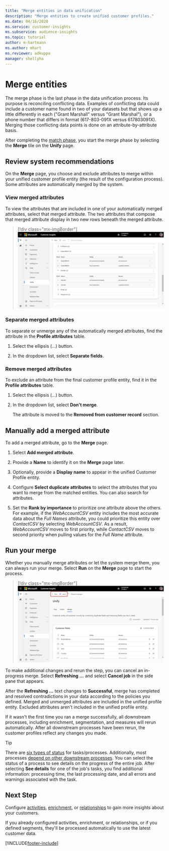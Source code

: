 ```yaml
---
title: "Merge entities in data unification"
description: "Merge entities to create unified customer profiles."
ms.date: 04/16/2020
ms.service: customer-insights
ms.subservice: audience-insights
ms.topic: tutorial
author: m-hartmann
ms.author: mhart
ms.reviewer: adkuppa
manager: shellyha
---
```


# Merge entities

The merge phase is the last phase in the data unification process. Its purpose is reconciling conflicting data. Examples of conflicting data could include a customer name found in two of your datasets but that shows up a little differently in each ("Grant Marshall" versus "Grant Marshal"), or a phone number that differs in format (617-803-091X versus 617803091X). Merging those conflicting data points is done on an attribute-by-attribute basis.

After completing the [match phase](match-entities.md), you start the merge phase by selecting the **Merge** tile on the **Unify** page.

## Review system recommendations

On the **Merge** page, you choose and exclude attributes to merge within your unified customer profile entity (the result of the configuration process). Some attributes are automatically merged by the system.

### View merged attributes

To view the attributes that are included in one of your automatically merged attributes, select that merged attribute. The two attributes that compose that merged attribute display in two new rows beneath the merged attribute.

> [!div class="mx-imgBorder"]
> ![Select merged attribute](media/configure-data-merge-profile-attributes.png "Select merged attribute")

### Separate merged attributes

To separate or unmerge any of the automatically merged attributes, find the attribute in the **Profile attributes** table.

1. Select the ellipsis (...) button.
  
2. In the dropdown list, select **Separate fields**.

### Remove merged attributes

To exclude an attribute from the final customer profile entity, find it in the **Profile attributes** table.

1. Select the ellipsis (...) button.
  
2. In the dropdown list, select **Don't merge**.

   The attribute is moved to the **Removed from customer record** section.

## Manually add a merged attribute

To add a merged attribute, go to the **Merge** page.

1. Select **Add merged attribute**.

2. Provide a **Name** to identify it on the **Merge** page later.

3. Optionally, provide a **Display name** to appear in the unified Customer Profile entity.

4. Configure **Select duplicate attributes** to select the attributes that you want to merge from the matched entities. You can also search for attributes.

5. Set the **Rank by importance** to prioritize one attribute above the others. For example, if the *WebAccountCSV* entity includes the most accurate data about the *Full Names* attribute, you could prioritize this entity over *ContactCSV* by selecting *WebAccountCSV*. As a result, *WebAccountCSV* moves to first priority, while *ContactCSV* moves to second priority when pulling values for the *Full Name* attribute.

## Run your merge

Whether you manually merge attributes or let the system merge them, you can always run your merge. Select **Run** on the **Merge** page to start the process.

> [!div class="mx-imgBorder"]
> ![Data merge Save and Run](media/configure-data-merge-save-run.png "Data merge Save and Run")

To make additional changes and rerun the step, you can cancel an in-progress merge. Select **Refreshing ...** and select **Cancel job**  in the side pane that appears.

After the **Refreshing ...** text changes to **Successful**, merge has completed and resolved contradictions in your data according to the policies you defined. Merged and unmerged attributes are included in the unified profile entity. Excluded attributes aren't included in the unified profile entity.

If it wasn't the first time you ran a merge successfully, all downstream processes, including enrichment, segmentation, and measures will rerun automatically. After all downstream processes have been rerun, the customer profiles reflect any changes you made.

> [!TIP]
> There are [six types of status](system.md#status-types) for tasks/processes. Additionally, most processes [depend on other downstream processes](system.md#refresh-policies). You can select the status of a process to see details on the progress of the entire job. After selecting **See details** for one of the job's tasks, you find additional information: processing time, the last processing date, and all errors and warnings associated with the task.

## Next Step

Configure [activities](activities.md), [enrichment](enrichment-microsoft-graph.md), or [relationships](relationships.md) to gain more insights about your customers.

If you already configured activities, enrichment, or relationships, or if you defined segments, they'll be processed automatically to use the latest customer data.




[!INCLUDE[footer-include](../includes/footer-banner.md)]